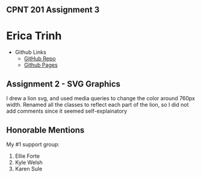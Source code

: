 ## CPNT 201 Assignment 3

# Erica Trinh

- Github Links
  - [GitHub Repo](https://github.com/ertrinhh/cpnt201-a3)
  - [Github Pages](https://ertrinhh.github.io/cpnt201-a3/)

## Assignment 2 - SVG Graphics

I drew a lion svg, and used media queries to change the color around 760px width.
Renamed all the classes to reflect each part of the lion, so I did not add comments since it seemed self-explainatory

## Honorable Mentions

My #1 support group:

1. Ellie Forte
2. Kyle Welsh
3. Karen Sule
